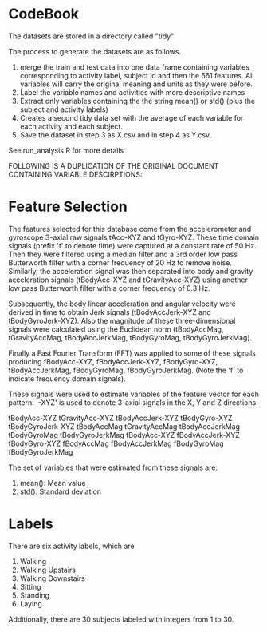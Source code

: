 CodeBook
==========================

The datasets are stored in a directory called "tidy"

The process to generate the datasets are as follows.

1. merge the train and test data into one data frame containing variables corresponding to activity label, subject id and then the 561 features. All variables will carry the original meaning and units as they were before.
2. Label the variable names and activities with more descriptive names
3. Extract only variables containing the the string mean() or std() (plus the subject and activity labels)
4. Creates a second tidy data set with the average of each variable for each activity and each subject. 
5. Save the dataset in step 3 as X.csv and in step 4 as Y.csv.

See run_analysis.R for more details



FOLLOWING IS A DUPLICATION OF THE ORIGINAL DOCUMENT CONTAINING VARIABLE DESCIRPTIONS:


Feature Selection
=================

The features selected for this database come from the accelerometer and gyroscope 3-axial raw signals tAcc-XYZ and tGyro-XYZ. These time domain signals (prefix 't' to denote time) were captured at a constant rate of 50 Hz. Then they were filtered using a median filter and a 3rd order low pass Butterworth filter with a corner frequency of 20 Hz to remove noise. Similarly, the acceleration signal was then separated into body and gravity acceleration signals (tBodyAcc-XYZ and tGravityAcc-XYZ) using another low pass Butterworth filter with a corner frequency of 0.3 Hz.

Subsequently, the body linear acceleration and angular velocity were derived in time to obtain Jerk signals (tBodyAccJerk-XYZ and tBodyGyroJerk-XYZ). Also the magnitude of these three-dimensional signals were calculated using the Euclidean norm (tBodyAccMag, tGravityAccMag, tBodyAccJerkMag, tBodyGyroMag, tBodyGyroJerkMag).

Finally a Fast Fourier Transform (FFT) was applied to some of these signals producing fBodyAcc-XYZ, fBodyAccJerk-XYZ, fBodyGyro-XYZ, fBodyAccJerkMag, fBodyGyroMag, fBodyGyroJerkMag. (Note the 'f' to indicate frequency domain signals).

These signals were used to estimate variables of the feature vector for each pattern:
'-XYZ' is used to denote 3-axial signals in the X, Y and Z directions.

tBodyAcc-XYZ
tGravityAcc-XYZ
tBodyAccJerk-XYZ
tBodyGyro-XYZ
tBodyGyroJerk-XYZ
tBodyAccMag
tGravityAccMag
tBodyAccJerkMag
tBodyGyroMag
tBodyGyroJerkMag
fBodyAcc-XYZ
fBodyAccJerk-XYZ
fBodyGyro-XYZ
fBodyAccMag
fBodyAccJerkMag
fBodyGyroMag
fBodyGyroJerkMag

The set of variables that were estimated from these signals are:

1. mean(): Mean value
2. std(): Standard deviation

Labels
==========
There are six activity labels, which are 

1. Walking  
2. Walking Upstairs  
3. Walking Downstairs  
4. Sitting  
5. Standing  
6. Laying

Additionally, there are 30 subjects labeled with integers from 1 to 30.

